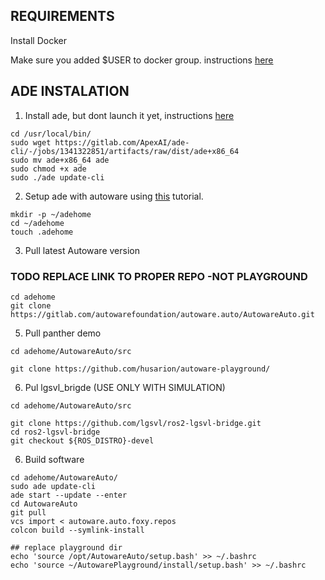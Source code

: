 ## REQUIREMENTS

Install Docker

Make sure you added $USER to docker group.
instructions [here](https://docs.docker.com/engine/install/linux-postinstall/)


## ADE INSTALATION

1. Install ade, but dont launch it yet, instructions [here](https://ade-cli.readthedocs.io/en/latest/install.html#requirements)


```
cd /usr/local/bin/
sudo wget https://gitlab.com/ApexAI/ade-cli/-/jobs/1341322851/artifacts/raw/dist/ade+x86_64
sudo mv ade+x86_64 ade
sudo chmod +x ade
sudo ./ade update-cli
```

2. Setup ade with autoware using [this](https://autowarefoundation.gitlab.io/autoware.auto/AutowareAuto/installation-ade.html) tutorial.

```
mkdir -p ~/adehome
cd ~/adehome
touch .adehome
```

3. Pull latest Autoware version

### TODO REPLACE LINK TO PROPER REPO -NOT PLAYGROUND

```
cd adehome
git clone https://gitlab.com/autowarefoundation/autoware.auto/AutowareAuto.git
```


5. Pull panther demo

```
cd adehome/AutowareAuto/src

git clone https://github.com/husarion/autoware-playground/
```

6. Pul lgsvl_brigde (USE ONLY WITH SIMULATION)

```
cd adehome/AutowareAuto/src

git clone https://github.com/lgsvl/ros2-lgsvl-bridge.git
cd ros2-lgsvl-bridge
git checkout ${ROS_DISTRO}-devel
```

6. Build software
```
cd adehome/AutowareAuto/
sudo ade update-cli
ade start --update --enter
cd AutowareAuto
git pull 
vcs import < autoware.auto.foxy.repos
colcon build --symlink-install

## replace playground dir
echo 'source /opt/AutowareAuto/setup.bash' >> ~/.bashrc
echo 'source ~/AutowarePlayground/install/setup.bash' >> ~/.bashrc
```
